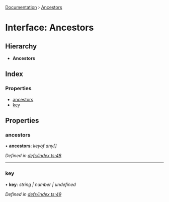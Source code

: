 [Documentation](../README.md) › [Ancestors](ancestors.md)

# Interface: Ancestors

## Hierarchy

* **Ancestors**

## Index

### Properties

* [ancestors](ancestors.md#ancestors)
* [key](ancestors.md#key)

## Properties

###  ancestors

• **ancestors**: *keyof any[]*

*Defined in [defs/index.ts:48](https://github.com/badbatch/graphql-box/blob/72586b55/packages/request-parser/src/defs/index.ts#L48)*

___

###  key

• **key**: *string | number | undefined*

*Defined in [defs/index.ts:49](https://github.com/badbatch/graphql-box/blob/72586b55/packages/request-parser/src/defs/index.ts#L49)*
